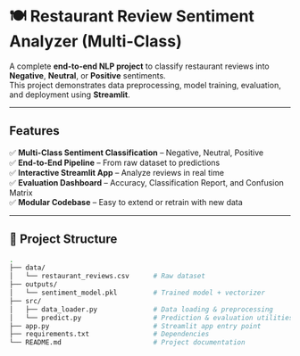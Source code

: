 # 🍽️ Restaurant Review Sentiment Analyzer (Multi-Class)

A complete **end-to-end NLP project** to classify restaurant reviews into **Negative**, **Neutral**, or **Positive** sentiments.  
This project demonstrates data preprocessing, model training, evaluation, and deployment using **Streamlit**.

---

## Features

✅ **Multi-Class Sentiment Classification** – Negative, Neutral, Positive  
✅ **End-to-End Pipeline** – From raw dataset to predictions  
✅ **Interactive Streamlit App** – Analyze reviews in real time  
✅ **Evaluation Dashboard** – Accuracy, Classification Report, and Confusion Matrix  
✅ **Modular Codebase** – Easy to extend or retrain with new data  

---

## 📂 Project Structure

```bash
.
├── data/
│   └── restaurant_reviews.csv      # Raw dataset
├── outputs/
│   └── sentiment_model.pkl         # Trained model + vectorizer
├── src/
│   ├── data_loader.py              # Data loading & preprocessing
│   └── predict.py                  # Prediction & evaluation utilities
├── app.py                          # Streamlit app entry point
├── requirements.txt                # Dependencies
└── README.md                       # Project documentation
